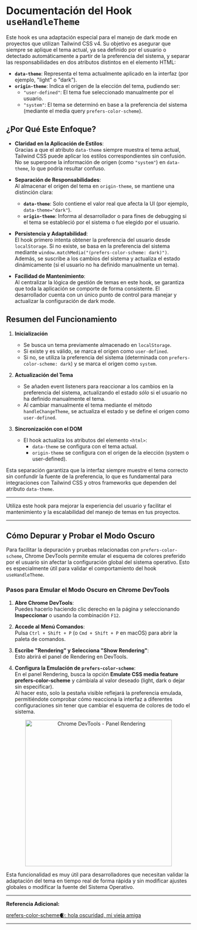 # Documentación del Hook `useHandleTheme`

Este hook es una adaptación especial para el manejo de dark mode en proyectos que utilizan Tailwind CSS v4. Su objetivo es asegurar que siempre se aplique el tema actual, ya sea definido por el usuario o detectado automáticamente a partir de la preferencia del sistema, y separar las responsabilidades en dos atributos distintos en el elemento HTML:

- **`data-theme`**: Representa el tema actualmente aplicado en la interfaz (por ejemplo, "light" o "dark").
- **`origin-theme`**: Indica el origen de la elección del tema, pudiendo ser:
  - `"user-defined"`: El tema fue seleccionado manualmente por el usuario.
  - `"system"`: El tema se determinó en base a la preferencia del sistema (mediante el media query `prefers-color-scheme`).

## ¿Por Qué Este Enfoque?

- **Claridad en la Aplicación de Estilos**:  
  Gracias a que el atributo `data-theme` siempre muestra el tema actual, Tailwind CSS puede aplicar los estilos correspondientes sin confusión. No se superpone la información de origen (como `"system"`) en `data-theme`, lo que podría resultar confuso.

- **Separación de Responsabilidades**:  
  Al almacenar el origen del tema en `origin-theme`, se mantiene una distinción clara:

  - **`data-theme`**: Solo contiene el valor real que afecta la UI (por ejemplo, `data-theme="dark"`).
  - **`origin-theme`**: Informa al desarrollador o para fines de debugging si el tema se estableció por el sistema o fue elegido por el usuario.

- **Persistencia y Adaptabilidad**:  
  El hook primero intenta obtener la preferencia del usuario desde `localStorage`. Si no existe, se basa en la preferencia del sistema mediante `window.matchMedia("(prefers-color-scheme: dark)")`. Además, se suscribe a los cambios del sistema y actualiza el estado dinámicamente (si el usuario no ha definido manualmente un tema).

- **Facilidad de Mantenimiento**:  
  Al centralizar la lógica de gestión de temas en este hook, se garantiza que toda la aplicación se comporte de forma consistente. El desarrollador cuenta con un único punto de control para manejar y actualizar la configuración de dark mode.

## Resumen del Funcionamiento

1. **Inicialización**

   - Se busca un tema previamente almacenado en `localStorage`.
   - Si existe y es válido, se marca el origen como `user-defined`.
   - Si no, se utiliza la preferencia del sistema (determinada con `prefers-color-scheme: dark`) y se marca el origen como `system`.

2. **Actualización del Tema**

   - Se añaden event listeners para reaccionar a los cambios en la preferencia del sistema, actualizando el estado _sólo_ si el usuario no ha definido manualmente el tema.
   - Al cambiar manualmente el tema mediante el método `handleChangeTheme`, se actualiza el estado y se define el origen como `user-defined`.

3. **Sincronización con el DOM**
   - El hook actualiza los atributos del elemento `<html>`:
     - `data-theme` se configura con el tema actual.
     - `origin-theme` se configura con el origen de la elección (system o user-defined).

Esta separación garantiza que la interfaz siempre muestre el tema correcto sin confundir la fuente de la preferencia, lo que es fundamental para integraciones con Tailwind CSS y otros frameworks que dependen del atributo `data-theme`.

---

Utiliza este hook para mejorar la experiencia del usuario y facilitar el mantenimiento y la escalabilidad del manejo de temas en tus proyectos.

---

## Cómo Depurar y Probar el Modo Oscuro

Para facilitar la depuración y pruebas relacionadas con `prefers-color-scheme`, Chrome DevTools permite emular el esquema de colores preferido por el usuario sin afectar la configuración global del sistema operativo. Esto es especialmente útil para validar el comportamiento del hook `useHandleTheme`.

### Pasos para Emular el Modo Oscuro en Chrome DevTools

1. **Abre Chrome DevTools**:  
   Puedes hacerlo haciendo clic derecho en la página y seleccionando **Inspeccionar** o usando la combinación `F12`.

2. **Accede al Menú Comandos**:  
   Pulsa `Ctrl + Shift + P` (o `Cmd + Shift + P` en macOS) para abrir la paleta de comandos.

3. **Escribe "Rendering" y Selecciona "Show Rendering"**:  
   Esto abrirá el panel de Rendering en DevTools.

4. **Configura la Emulación de `prefers-color-scheme`**:  
   En el panel Rendering, busca la opción **Emulate CSS media feature prefers-color-scheme** y cámbiala al valor deseado (light, dark o dejar sin especificar).  
   Al hacer esto, solo la pestaña visible reflejará la preferencia emulada, permitiéndote comprobar cómo reacciona la interfaz a diferentes configuraciones sin tener que cambiar el esquema de colores de todo el sistema.

<div align="center">
  <img src="https://github.com/user-attachments/assets/1a5c6b01-b349-4f24-8824-a4774567e059" alt="Chrome DevTools - Panel Rendering" width="400px" />
</div>

Esta funcionalidad es muy útil para desarrolladores que necesitan validar la adaptación del tema en tiempo real de forma rápida y sin modificar ajustes globales o modificar la fuente del Sistema Operativo.

---

**Referencia Adicional:**

[prefers-color-scheme🌒: hola oscuridad, mi vieja amiga ](https://web.dev/articles/prefers-color-scheme?hl=es)

---
